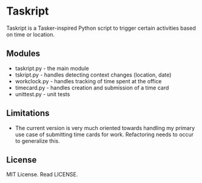 # Taskript

Taskript is a Tasker-inspired Python script to trigger certain activities based on time or location.

## Modules
* taskript.py - the main module
* tskript.py - handles detecting context changes (location, date)
* workclock.py - handles tracking of time spent at the office
* timecard.py - handles creation and submission of a time card
* unittest.py - unit tests

## Limitations
* The current version is very much oriented towards handling my primary use case of submitting time cards for work. Refactoring needs to occur to generalize this.

## License
MIT License. Read LICENSE.